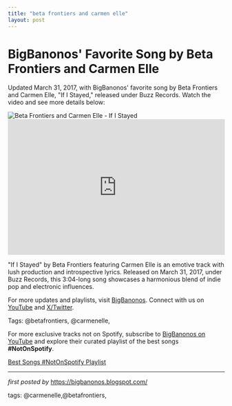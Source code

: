 ```yaml
---
title: "beta frontiers and carmen elle"
layout: post
---
```

<!-- Post Title -->
<h1 >BigBanonos' Favorite Song by Beta Frontiers and Carmen Elle</h1> <!-- Introductory Text -->
<p >Updated March 31, 2017, with BigBanonos' favorite song by Beta Frontiers and Carmen Elle, "If I Stayed," released under Buzz Records. Watch the video and see more details below:</p> <!-- Featured Image -->
<div > <img src="https://thefader-res.cloudinary.com/private_images/w_760,c_limit,f_auto,q_auto:best/BETAFrontiers_presspic1_eajntq/beta-frontiers-carmen-elle-if-i-stayed.jpg" alt="Beta Frontiers and Carmen Elle - If I Stayed" />
</div> <!-- YouTube Video Embed -->
<div > <iframe width="100%" height="315" src="https://www.youtube.com/embed/8Nn8wNtlPYE" title="Beta Frontiers - If I Stayed ft. Carmen Elle [AUDIO]" frameborder="0" allow="accelerometer; autoplay; clipboard-write; encrypted-media; gyroscope; picture-in-picture; web-share" referrerpolicy="strict-origin-when-cross-origin" allowfullscreen></iframe>
</div> <!-- Song Information -->
<div > <p>"If I Stayed" by Beta Frontiers featuring Carmen Elle is an emotive track with lush production and introspective lyrics. Released on March 31, 2017, under Buzz Records, this 3:04-long song showcases a harmonious blend of indie pop and electronic influences.</p>
</div> <!-- Footer Links -->
<div > <p>For more updates and playlists, visit <a href="https://bigbanonos.blogspot.com/" target="_blank">BigBanonos</a>. Connect with us on <a href="https://www.youtube.com/@BigBanonos" target="_blank">YouTube</a> and <a href="https://x.com/bigbanonos" target="_blank">X/Twitter</a>.</p>
</div> <!-- Tags -->
<p >Tags: @betafrontiers, @carmenelle,</p>


<!--Subscribe and Playlist Links-->
<div>
    <p>For more exclusive tracks not on Spotify, subscribe to <a href="https://www.youtube.com/@BigBanonos" target="_blank">BigBanonos on YouTube</a> and explore their curated playlist of the best songs <strong>#NotOnSpotify</strong>.</p>
    <p><a href="https://www.youtube.com/playlist?list=PLtuNtuTatqI0kFahUCbtbfenC_ET5O_tr" target="_blank">Best Songs #NotOnSpotify Playlist<br /></a></p></div>

<hr />

<p><em>first posted by</em> <a href="https://bigbanonos.blogspot.com/" rel="noopener" target="_new">https://bigbanonos.blogspot.com/</a></p>

<p>tags: @carmenelle,@betafrontiers,</p>
